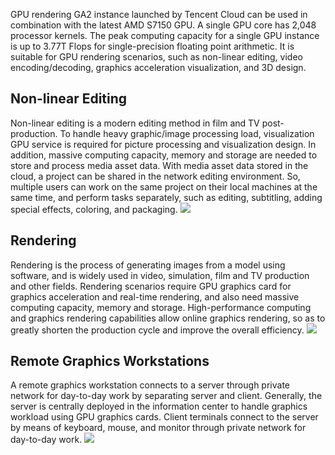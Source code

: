 GPU rendering GA2 instance launched by Tencent Cloud can be used in combination with the latest AMD S7150 GPU. A single GPU core has 2,048 processor kernels. The peak computing capacity for a single GPU instance is up to 3.77T Flops for single-precision floating point arithmetic. It is suitable for GPU rendering scenarios, such as non-linear editing, video encoding/decoding, graphics acceleration visualization, and 3D design.


## Non-linear Editing
Non-linear editing is a modern editing method in film and TV post-production. To handle heavy graphic/image processing load, visualization GPU service is required for picture processing and visualization design. In addition, massive computing capacity, memory and storage are needed to store and process media asset data. With media asset data stored in the cloud, a project can be shared in the network editing environment. So, multiple users can work on the same project on their local machines at the same time, and perform tasks separately, such as editing, subtitling, adding special effects, coloring, and packaging.
![](//mc.qcloudimg.com/static/img/dc37675628ee0878f74cf68a52d8289d/image.png)

## Rendering
Rendering is the process of generating images from a model using software, and is widely used in video, simulation, film and TV production and other fields. Rendering scenarios require GPU graphics card for graphics acceleration and real-time rendering, and also need massive computing capacity, memory and storage. High-performance computing and graphics rendering capabilities allow online graphics rendering, so as to greatly shorten the production cycle and improve the overall efficiency.
![](//mc.qcloudimg.com/static/img/d435c0552c632d715a582cf8f068659f/image.png)


## Remote Graphics Workstations
A remote graphics workstation connects to a server through private network for day-to-day work by separating server and client. Generally, the server is centrally deployed in the information center to handle graphics workload using GPU graphics cards. Client terminals connect to the server by means of keyboard, mouse, and monitor through private network for day-to-day work.
![](//mc.qcloudimg.com/static/img/5de2c3edd0287f17fc8b76f0ae8792e3/image.png)



